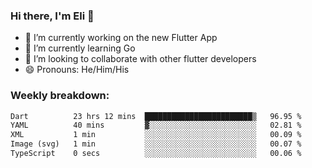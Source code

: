 ### Hi there, I'm Eli 👋
- 🔭 I’m currently working on the new Flutter App
- 🌱 I’m currently learning Go
- 🦄 I’m looking to collaborate with other flutter developers
- 😄 Pronouns: He/Him/His

### Weekly breakdown:
<!--START_SECTION:waka-->

```txt
Dart          23 hrs 12 mins  ████████████████████████▒   96.95 %
YAML          40 mins         ▓░░░░░░░░░░░░░░░░░░░░░░░░   02.81 %
XML           1 min           ░░░░░░░░░░░░░░░░░░░░░░░░░   00.09 %
Image (svg)   1 min           ░░░░░░░░░░░░░░░░░░░░░░░░░   00.07 %
TypeScript    0 secs          ░░░░░░░░░░░░░░░░░░░░░░░░░   00.06 %
```

<!--END_SECTION:waka-->

